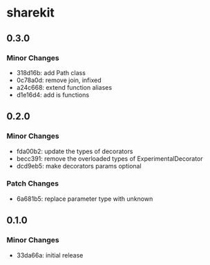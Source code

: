 # sharekit

## 0.3.0

### Minor Changes

- 318d16b: add Path class
- 0c78a0d: remove join, infixed
- a24c668: extend function aliases
- d1e16d4: add is functions

## 0.2.0

### Minor Changes

- fda00b2: update the types of decorators
- becc391: remove the overloaded types of ExperimentalDecorator
- dcd9eb5: make decorators params optional

### Patch Changes

- 6a681b5: replace parameter type with unknown

## 0.1.0

### Minor Changes

- 33da66a: initial release
